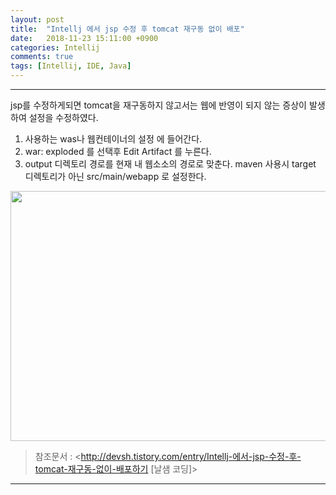 ```yaml
---
layout: post
title:  "Intellj 에서 jsp 수정 후 tomcat 재구동 없이 배포"
date:   2018-11-23 15:11:00 +0900
categories: Intellij
comments: true
tags: [Intellij, IDE, Java]
---
```


---

jsp를 수정하게되면 tomcat을 재구동하지 않고서는 웹에 반영이 되지 않는 증상이 발생하여 설정을 수정하였다.

1. 사용하는 was나 웹컨테이너의 설정 에 들어간다.
2. war: exploded 를 선택후 Edit Artifact 를 누른다. 
3. output 디렉토리 경로를 현재 내 웹소소의 경로로 맞춘다. maven 사용시 target 디렉토리가 아닌 src/main/webapp 로 설정한다.  

<img src="{{ site.baseurl }}/public/post/tomcat/exploded_set.png" width="800px" height="400px"/>

>참조문서 :
<http://devsh.tistory.com/entry/Intellj-에서-jsp-수정-후-tomcat-재구동-없이-배포하기 [날샘 코딩]>

[jekyll-docs]: https://jekyllrb.com/docs/home
[jekyll-gh]:   https://github.com/jekyll/jekyll
[jekyll-talk]: https://talk.jekyllrb.com/
---
